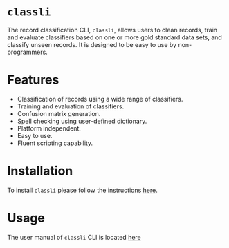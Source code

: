 # `classli`

The record classification CLI, `classli`, allows users to clean records, train and evaluate classifiers based on one or more gold standard data sets, and classify unseen records. It is designed to be easy to use by non-programmers. 

# Features

- Classification of records using a wide range of classifiers.
- Training and evaluation of classifiers.
- Confusion matrix generation.
- Spell checking using user-defined dictionary.
- Platform independent.
- Easy to use.
- Fluent scripting capability.

# Installation

To install `classli` please follow the instructions [here](install/index.html).

# Usage

The user manual of `classli` CLI is located [here](usage.html)
